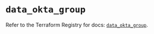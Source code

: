 # `data_okta_group`

Refer to the Terraform Registry for docs: [`data_okta_group`](https://registry.terraform.io/providers/okta/okta/4.8.1/docs/data-sources/group).
